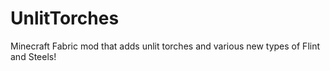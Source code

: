 # UnlitTorches
Minecraft Fabric mod that adds unlit torches and various new types of Flint and Steels!
